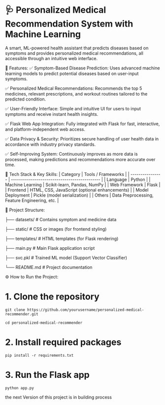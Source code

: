 # 🩺 Personalized Medical Recommendation System with Machine Learning
A smart, ML-powered health assistant that predicts diseases based on symptoms and provides personalized medical recommendations, all accessible through an intuitive web interface.

🚀 Features:
✅ Symptom-Based Disease Prediction:
Uses advanced machine learning models to predict potential diseases based on user-input symptoms.

✅ Personalized Medical Recommendations:
Recommends the top 5 medicines, relevant prescriptions, and workout routines tailored to the predicted condition.

✅ User-Friendly Interface:
Simple and intuitive UI for users to input symptoms and receive instant health insights.

✅ Flask Web App Integration:
Fully integrated with Flask for fast, interactive, and platform-independent web access.

✅ Data Privacy & Security:
Prioritizes secure handling of user health data in accordance with industry privacy standards.

✅ Self-Improving System:
Continuously improves as more data is processed, making predictions and recommendations more accurate over time.

🧠 Tech Stack & Key Skills:
| Category         | Tools / Frameworks                            |
| ---------------- | --------------------------------------------- |
| Language         | Python                                        |
| Machine Learning | Scikit-learn, Pandas, NumPy                   |
| Web Framework    | Flask                                         |
| Frontend         | HTML, CSS, JavaScript (optional enhancements) |
| Model Deployment | Pickle (model serialization)                  |
| Others           | Data Preprocessing, Feature Engineering, etc. |

📂 Project Structure: 

├── datasets/         # Contains symptom and medicine data

├── static/           # CSS or images (for frontend styling)

├── templates/        # HTML templates (for Flask rendering)

├── main.py           # Main Flask application script

├── svc.pkl           # Trained ML model (Support Vector Classifier)

└── README.md         # Project documentation

⚙️ How to Run the Project:
# 1. Clone the repository
```bas
git clone https://github.com/yourusername/personalized-medical-recommender.git
```
```bas
cd personalized-medical-recommender
```
# 2. Install required packages
```bas
pip install -r requirements.txt
```
# 3. Run the Flask app
```bas
python app.py
```
the next Version of this project is in building process
